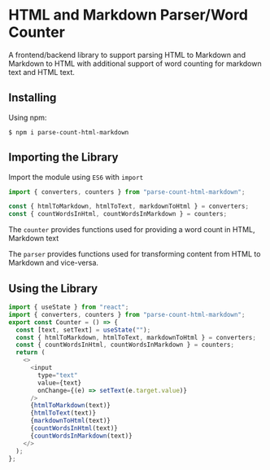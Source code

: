 # HTML and Markdown Parser/Word Counter

A frontend/backend library to support parsing HTML to Markdown and Markdown to HTML with additional support of word counting for markdown text and HTML text.

## Installing

Using npm:
```
$ npm i parse-count-html-markdown
```

## Importing the Library

Import the module using `ES6` with `import`

```javascript
import { converters, counters } from "parse-count-html-markdown";
```

```javascript
const { htmlToMarkdown, htmlToText, markdownToHtml } = converters;
const { countWordsInHtml, countWordsInMarkdown } = counters;
```

The `counter` provides functions used for providing a word count in HTML, Markdown text

The `parser` provides functions used for transforming content from HTML to Markdown and vice-versa.

## Using the Library

```javascript
import { useState } from "react";
import { converters, counters } from "parse-count-html-markdown";
export const Counter = () => {
  const [text, setText] = useState("");
  const { htmlToMarkdown, htmlToText, markdownToHtml } = converters;
  const { countWordsInHtml, countWordsInMarkdown } = counters;
  return (
    <>
      <input
        type="text"
        value={text}
        onChange={(e) => setText(e.target.value)}
      />
      {htmlToMarkdown(text)}
      {htmlToText(text)}
      {markdownToHtml(text)}
      {countWordsInHtml(text)}
      {countWordsInMarkdown(text)}
    </>
  );
};
```
